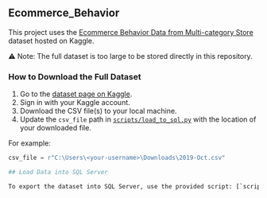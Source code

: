 ## Ecommerce_Behavior

This project uses the [Ecommerce Behavior Data from Multi-category Store](https://www.kaggle.com/datasets/mkechinov/ecommerce-behavior-data-from-multi-category-store) dataset hosted on Kaggle.  

⚠️ Note: The full dataset is too large to be stored directly in this repository.  

### How to Download the Full Dataset
1. Go to the [dataset page on Kaggle](https://www.kaggle.com/datasets/mkechinov/ecommerce-behavior-data-from-multi-category-store).  
2. Sign in with your Kaggle account.  
3. Download the CSV file(s) to your local machine.  
4. Update the `csv_file` path in [`scripts/load_to_sql.py`](scripts/load_to_sql.py) with the location of your downloaded file.  

For example:  
```python
csv_file = r"C:\Users\<your-username>\Downloads\2019-Oct.csv"

## Load Data into SQL Server

To export the dataset into SQL Server, use the provided script: [`scripts/load_to_sql.py`](scripts/load_to_sql.py).  


